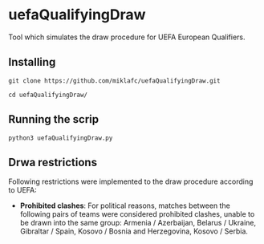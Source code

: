 # uefaQualifyingDraw
Tool which simulates the draw procedure for UEFA European Qualifiers.

## Installing

```
git clone https://github.com/miklafc/uefaQualifyingDraw.git

cd uefaQualifyingDraw/
```
## Running the scrip

```
python3 uefaQualifyingDraw.py
```

## Drwa restrictions 

Following restrictions were implemented to the draw procedure according to UEFA:

- **Prohibited clashes**: For political reasons, matches between the following pairs of teams were considered prohibited clashes, unable to be drawn into the same group: Armenia / Azerbaijan, Belarus / Ukraine, Gibraltar / Spain, Kosovo / Bosnia and Herzegovina, Kosovo / Serbia.


